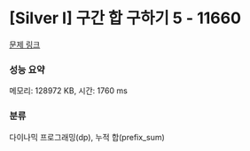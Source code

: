 # [Silver I] 구간 합 구하기 5 - 11660 

[문제 링크](https://www.acmicpc.net/problem/11660) 

### 성능 요약

메모리: 128972 KB, 시간: 1760 ms

### 분류

다이나믹 프로그래밍(dp), 누적 합(prefix_sum)

